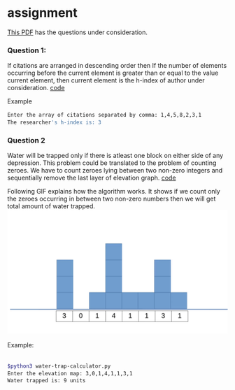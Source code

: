 # assignment

[This PDF](CodingQns.pdf) has the questions under consideration.

### Question 1:
If citations are arranged in descending order then 
If the number of elements occurring before the current element is greater than or equal to the value current element, then current element is the h-index of author under consideration. [code](https://github.com/nishantaMishra/assignment/blob/main/h-index-calculator.py)

Example
```bash
Enter the array of citations separated by comma: 1,4,5,8,2,3,1
The researcher's h-index is: 3
```

### Question 2
Water will be trapped only if there is atleast one block on either side of any depression. 
This problem could be translated to the problem of counting zeroes. We have to count zeroes lying between two non-zero integers and sequentially remove the last layer of elevation graph. [code](https://github.com/nishantaMishra/assignment/blob/main/water-trap-calculator.py)

Following GIF explains how the algorithm works. It shows if we count only the zeroes occurring in between two non-zero numbers then we will get total amount of water trapped.
![myfile](waterTrapplog.gif)

Example:
```bash

$python3 water-trap-calculator.py
Enter the elevation map: 3,0,1,4,1,1,3,1
Water trapped is: 9 units
```
